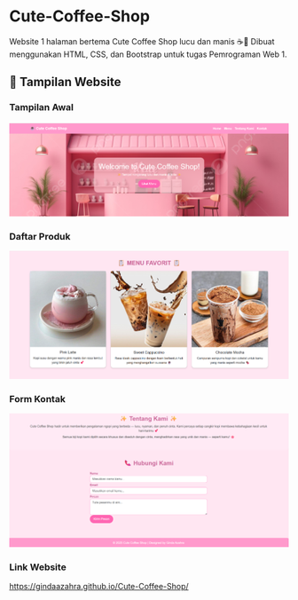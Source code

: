 # Cute-Coffee-Shop
Website 1 halaman bertema Cute Coffee Shop lucu dan manis ☕💖 Dibuat menggunakan HTML, CSS, dan Bootstrap untuk tugas Pemrograman Web 1.

## 📸 Tampilan Website

### Tampilan Awal
![Halaman Utama](s1.JPG)

### Daftar Produk
![Produk kopi](s2.JPG)

### Form Kontak
![Form Kontak](s3.JPG)

### Link Website
https://gindaazahra.github.io/Cute-Coffee-Shop/
